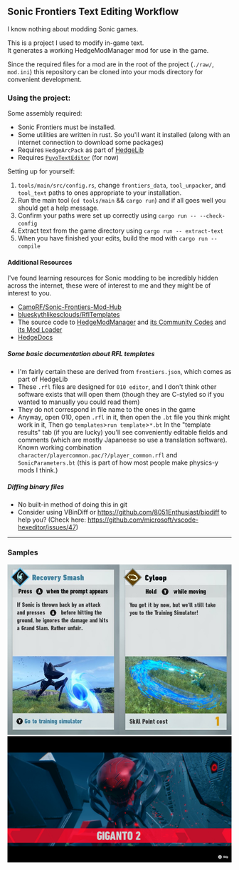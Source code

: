 ## Sonic Frontiers Text Editing Workflow
I know nothing about modding Sonic games.

This is a project I used to modify in-game text.  
It generates a working HedgeModManager mod for use in the game.

Since the required files for a mod are in the root of the project (`./raw/`, `mod.ini`)
this repository can be cloned into your mods directory for convenient development.

### Using the project:
Some assembly required:
- Sonic Frontiers must be installed.
- Some utilities are written in rust. So you'll want it installed (along with an internet connection to download some packages)
- Requires `HedgeArcPack` as part of [HedgeLib](https://github.com/Radfordhound/HedgeLib)
- Requires [`PuyoTextEditor`](https://github.com/nickworonekin/puyo-text-editor) (for now)

Setting up for yourself:
1. `tools/main/src/config.rs`, change `frontiers_data`, `tool_unpacker`, and `tool_text` paths to ones appropriate to your installation.
2. Run the main tool (`cd tools/main` && `cargo run`) and if all goes well you should get a help message.
3. Confirm your paths were set up correctly using `cargo run -- --check-config`
4. Extract text from the game directory using `cargo run -- extract-text`
5. When you have finished your edits, build the mod with `cargo run -- compile`

#### Additional Resources
I've found learning resources for Sonic modding to be incredibly hidden across the internet, these were of interest to me and they might be of interest to you.
- [CamoRF/Sonic-Frontiers-Mod-Hub](https://github.com/CamoRF/Sonic-Frontiers-Mod-Hub)
- [blueskythlikesclouds/RflTemplates](https://github.com/blueskythlikesclouds/RflTemplates)
- The source code to [HedgeModManager](https://github.com/thesupersonic16/HedgeModManager)
  and [its Community Codes](https://github.com/hedge-dev/HMMCodes)
  and [its Mod Loader](https://github.com/hedge-dev/HE2ModLoader)
- [HedgeDocs](https://hedgedocs.com/)

##### Some basic documentation about RFL templates
- I'm fairly certain these are derived from `frontiers.json`, which comes as part of HedgeLib
- These `.rfl` files are designed for `010 editor`, and I don't think other software exists that will open them (though they are C-styled so if you wanted to manually you could read them)
- They do not correspond in file name to the ones in the game
- Anyway, open 010, 
  open `.rfl` in it, 
  then open the `.bt` file you think might work in it,
  Then go `templates`>`run template`>`*.bt`
  In the "template results" tab (if you are lucky) you'll see conveniently editable fields and comments (which are mostly Japaneese so use a translation software).
  Known working combination `character/playercommon.pac/?/player_common.rfl` and `SonicParameters.bt` (this is part of how most people make physics-y mods I think.)

##### Diffing binary files
- No built-in method of doing this in git
- Consider using VBinDiff or https://github.com/8051Enthusiast/biodiff to help you? (Check here: https://github.com/microsoft/vscode-hexeditor/issues/47)

--------
### Samples
![Main](/mdres/Other.jpg)
![Supreme](/mdres/Supreme.jpg)
